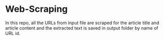 # Web-Scraping

In this repo, all the URLs from input file are scraped for the article title and article content and the extracted text is saved in output folder by name of URL id.
